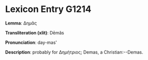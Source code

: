 # Lexicon Entry G1214

**Lemma**: Δημᾶς

**Transliteration (xlit)**: Dēmâs

**Pronunciation**: day-mas'

**Description**:
probably for Δημήτριος; Demas, a Christian:--Demas.
